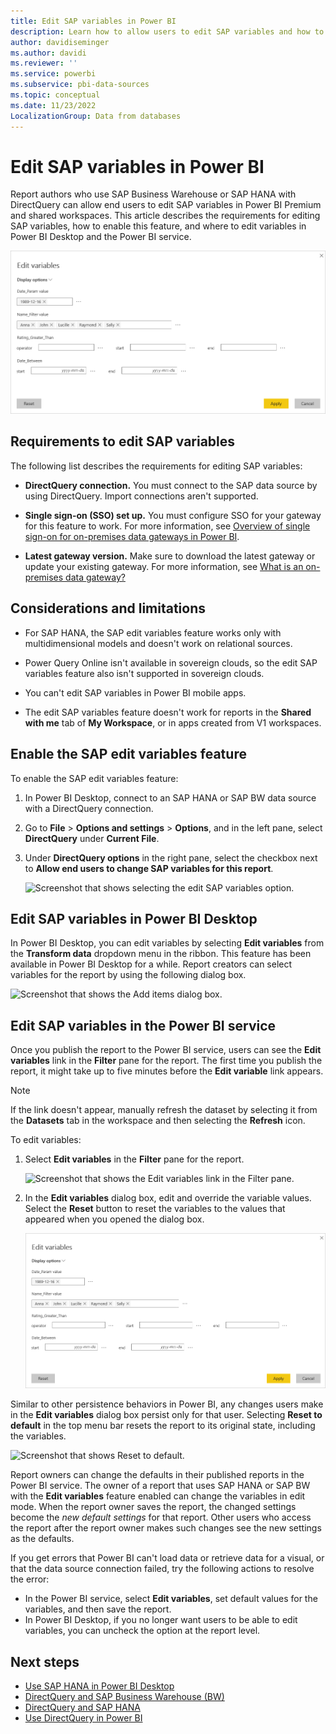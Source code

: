 ```yaml
---
title: Edit SAP variables in Power BI
description: Learn how to allow users to edit SAP variables and how to edit variables for SAP Business Warehouse or SAP HANA DirectQuery reports.
author: davidiseminger
ms.author: davidi
ms.reviewer: ''
ms.service: powerbi
ms.subservice: pbi-data-sources
ms.topic: conceptual
ms.date: 11/23/2022
LocalizationGroup: Data from databases
---
```


# Edit SAP variables in Power BI

Report authors who use SAP Business Warehouse or SAP HANA with DirectQuery can allow end users to edit SAP variables in Power BI Premium and shared workspaces. This article describes the requirements for editing SAP variables, how to enable this feature, and where to edit variables in Power BI Desktop and the Power BI service.

![Screenshot that shows the Edit variables dialog box.](media/service-edit-sap-variables/sap-edit-variables-dialog.png)

## Requirements to edit SAP variables

The following list describes the requirements for editing SAP variables:

- **DirectQuery connection.** You must connect to the SAP data source by using DirectQuery. Import connections aren't supported.

- **Single sign-on (SSO) set up.** You must configure SSO for your gateway for this feature to work. For more information, see [Overview of single sign-on for on-premises data gateways in Power BI](service-gateway-sso-overview.md).

- **Latest gateway version.** Make sure to download the latest gateway or update your existing gateway. For more information, see [What is an on-premises data gateway?](service-gateway-onprem.md)

## Considerations and limitations

- For SAP HANA, the SAP edit variables feature works only with multidimensional models and doesn't work on relational sources.

- Power Query Online isn't available in sovereign clouds, so the edit SAP variables feature also isn't supported in sovereign clouds.

- You can't edit SAP variables in Power BI mobile apps.

- The edit SAP variables feature doesn't work for reports in the **Shared with me** tab of **My Workspace**, or in apps created from V1 workspaces.

## Enable the SAP edit variables feature

To enable the SAP edit variables feature:

1. In Power BI Desktop, connect to an SAP HANA or SAP BW data source with a DirectQuery connection.

1. Go to **File** > **Options and settings** > **Options**, and in the left pane, select **DirectQuery** under **Current File**.

1. Under **DirectQuery options** in the right pane, select the checkbox next to **Allow end users to change SAP variables for this report**.

   ![Screenshot that shows selecting the edit SAP variables option.](media/service-edit-sap-variables/sap-preview-setting-in-desktop.png)

## Edit SAP variables in Power BI Desktop

In Power BI Desktop, you can edit variables by selecting **Edit variables** from the **Transform data** dropdown menu in the ribbon. This feature has been available in Power BI Desktop for a while. Report creators can select variables for the report by using the following dialog box.

![Screenshot that shows the Add items dialog box.](media/service-edit-sap-variables/sap-variables-add-items.png)

## Edit SAP variables in the Power BI service

Once you publish the report to the Power BI service, users can see the **Edit variables** link in the **Filter** pane for the report. The first time you publish the report, it might take up to five minutes before the **Edit variable** link appears.

> [!NOTE]
> If the link doesn't appear, manually refresh the dataset by selecting it from the **Datasets** tab in the workspace and then selecting the **Refresh** icon.

To edit variables:

1. Select **Edit variables** in the **Filter** pane for the report.

   ![Screenshot that shows the Edit variables link in the Filter pane.](media/service-edit-sap-variables/sap-edit-variables-link.png)

1. In the **Edit variables** dialog box, edit and override the variable values. Select the **Reset** button to reset the variables to the values that appeared when you opened the dialog box.

   ![Screenshot that shows the Edit variables dialog box in the Power BI service.](media/service-edit-sap-variables/sap-edit-variables-dialog.png)

Similar to other persistence behaviors in Power BI, any changes users make in the **Edit variables** dialog box persist only for that user. Selecting **Reset to default** in the top menu bar resets the report to its original state, including the variables.

   ![Screenshot that shows Reset to default.](media/service-edit-sap-variables/reset-to-default.png)

Report owners can change the defaults in their published reports in the Power BI service. The owner of a report that uses SAP HANA or SAP BW with the **Edit variables** feature enabled can change the variables in edit mode. When the report owner saves the report, the changed settings become the *new default settings* for that report. Other users who access the report after the report owner makes such changes see the new settings as the defaults.

If you get errors that Power BI can't load data or retrieve data for a visual, or that the data source connection failed, try the following actions to resolve the error:

- In the Power BI service, select **Edit variables**, set default values for the variables, and then save the report.
- In Power BI Desktop, if you no longer want users to be able to edit variables, you can uncheck the option at the report level.

## Next steps

- [Use SAP HANA in Power BI Desktop](desktop-sap-hana.md)
- [DirectQuery and SAP Business Warehouse (BW)](desktop-directquery-sap-bw.md)
- [DirectQuery and SAP HANA](desktop-directquery-sap-hana.md)
- [Use DirectQuery in Power BI](desktop-directquery-about.md)

